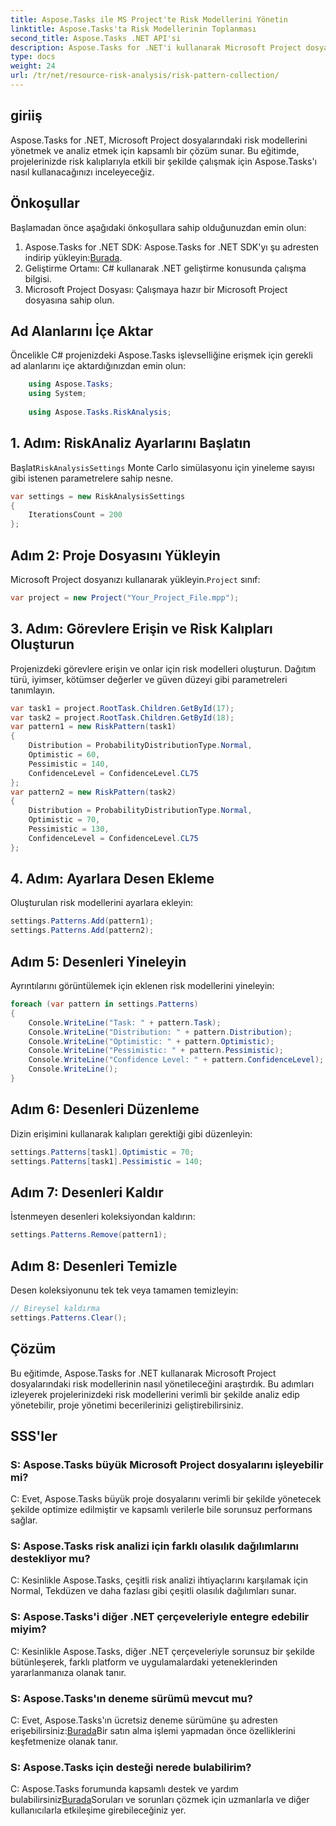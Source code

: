 ```yaml
---
title: Aspose.Tasks ile MS Project'te Risk Modellerini Yönetin
linktitle: Aspose.Tasks'ta Risk Modellerinin Toplanması
second_title: Aspose.Tasks .NET API'si
description: Aspose.Tasks for .NET'i kullanarak Microsoft Project dosyalarındaki risk modellerini etkili bir şekilde analiz etmeyi ve yönetmeyi öğrenin.
type: docs
weight: 24
url: /tr/net/resource-risk-analysis/risk-pattern-collection/
---
```

## giriiş
Aspose.Tasks for .NET, Microsoft Project dosyalarındaki risk modellerini yönetmek ve analiz etmek için kapsamlı bir çözüm sunar. Bu eğitimde, projelerinizde risk kalıplarıyla etkili bir şekilde çalışmak için Aspose.Tasks'ı nasıl kullanacağınızı inceleyeceğiz.
## Önkoşullar
Başlamadan önce aşağıdaki önkoşullara sahip olduğunuzdan emin olun:
1.  Aspose.Tasks for .NET SDK: Aspose.Tasks for .NET SDK'yı şu adresten indirip yükleyin:[Burada](https://releases.aspose.com/tasks/net/).
2. Geliştirme Ortamı: C# kullanarak .NET geliştirme konusunda çalışma bilgisi.
3. Microsoft Project Dosyası: Çalışmaya hazır bir Microsoft Project dosyasına sahip olun.

## Ad Alanlarını İçe Aktar
Öncelikle C# projenizdeki Aspose.Tasks işlevselliğine erişmek için gerekli ad alanlarını içe aktardığınızdan emin olun:
```csharp
    using Aspose.Tasks;
    using System;
    
    using Aspose.Tasks.RiskAnalysis;
```
## 1. Adım: RiskAnaliz Ayarlarını Başlatın
 Başlat`RiskAnalysisSettings` Monte Carlo simülasyonu için yineleme sayısı gibi istenen parametrelere sahip nesne.
```csharp
var settings = new RiskAnalysisSettings
{
    IterationsCount = 200
};
```
## Adım 2: Proje Dosyasını Yükleyin
 Microsoft Project dosyanızı kullanarak yükleyin.`Project` sınıf:
```csharp
var project = new Project("Your_Project_File.mpp");
```
## 3. Adım: Görevlere Erişin ve Risk Kalıpları Oluşturun
Projenizdeki görevlere erişin ve onlar için risk modelleri oluşturun. Dağıtım türü, iyimser, kötümser değerler ve güven düzeyi gibi parametreleri tanımlayın.
```csharp
var task1 = project.RootTask.Children.GetById(17);
var task2 = project.RootTask.Children.GetById(18);
var pattern1 = new RiskPattern(task1)
{
    Distribution = ProbabilityDistributionType.Normal,
    Optimistic = 60,
    Pessimistic = 140,
    ConfidenceLevel = ConfidenceLevel.CL75
};
var pattern2 = new RiskPattern(task2)
{
    Distribution = ProbabilityDistributionType.Normal,
    Optimistic = 70,
    Pessimistic = 130,
    ConfidenceLevel = ConfidenceLevel.CL75
};
```
## 4. Adım: Ayarlara Desen Ekleme
Oluşturulan risk modellerini ayarlara ekleyin:
```csharp
settings.Patterns.Add(pattern1);
settings.Patterns.Add(pattern2);
```
## Adım 5: Desenleri Yineleyin
Ayrıntılarını görüntülemek için eklenen risk modellerini yineleyin:
```csharp
foreach (var pattern in settings.Patterns)
{
    Console.WriteLine("Task: " + pattern.Task);
    Console.WriteLine("Distribution: " + pattern.Distribution);
    Console.WriteLine("Optimistic: " + pattern.Optimistic);
    Console.WriteLine("Pessimistic: " + pattern.Pessimistic);
    Console.WriteLine("Confidence Level: " + pattern.ConfidenceLevel);
    Console.WriteLine();
}
```
## Adım 6: Desenleri Düzenleme
Dizin erişimini kullanarak kalıpları gerektiği gibi düzenleyin:
```csharp
settings.Patterns[task1].Optimistic = 70;
settings.Patterns[task1].Pessimistic = 140;
```
## Adım 7: Desenleri Kaldır
İstenmeyen desenleri koleksiyondan kaldırın:
```csharp
settings.Patterns.Remove(pattern1);
```
## Adım 8: Desenleri Temizle
Desen koleksiyonunu tek tek veya tamamen temizleyin:
```csharp
// Bireysel kaldırma
settings.Patterns.Clear();
```

## Çözüm
Bu eğitimde, Aspose.Tasks for .NET kullanarak Microsoft Project dosyalarındaki risk modellerinin nasıl yönetileceğini araştırdık. Bu adımları izleyerek projelerinizdeki risk modellerini verimli bir şekilde analiz edip yönetebilir, proje yönetimi becerilerinizi geliştirebilirsiniz.
## SSS'ler
### S: Aspose.Tasks büyük Microsoft Project dosyalarını işleyebilir mi?
C: Evet, Aspose.Tasks büyük proje dosyalarını verimli bir şekilde yönetecek şekilde optimize edilmiştir ve kapsamlı verilerle bile sorunsuz performans sağlar.
### S: Aspose.Tasks risk analizi için farklı olasılık dağılımlarını destekliyor mu?
C: Kesinlikle Aspose.Tasks, çeşitli risk analizi ihtiyaçlarını karşılamak için Normal, Tekdüzen ve daha fazlası gibi çeşitli olasılık dağılımları sunar.
### S: Aspose.Tasks'i diğer .NET çerçeveleriyle entegre edebilir miyim?
C: Kesinlikle Aspose.Tasks, diğer .NET çerçeveleriyle sorunsuz bir şekilde bütünleşerek, farklı platform ve uygulamalardaki yeteneklerinden yararlanmanıza olanak tanır.
### S: Aspose.Tasks'ın deneme sürümü mevcut mu?
 C: Evet, Aspose.Tasks'ın ücretsiz deneme sürümüne şu adresten erişebilirsiniz:[Burada](https://releases.aspose.com/)Bir satın alma işlemi yapmadan önce özelliklerini keşfetmenize olanak tanır.
### S: Aspose.Tasks için desteği nerede bulabilirim?
 C: Aspose.Tasks forumunda kapsamlı destek ve yardım bulabilirsiniz[Burada](https://forum.aspose.com/c/tasks/15)Soruları ve sorunları çözmek için uzmanlarla ve diğer kullanıcılarla etkileşime girebileceğiniz yer.